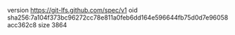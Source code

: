 version https://git-lfs.github.com/spec/v1
oid sha256:7a104f373bc96272cc78e811a0feb6dd164e596644fb75d0d7e96058acc362c8
size 3864

